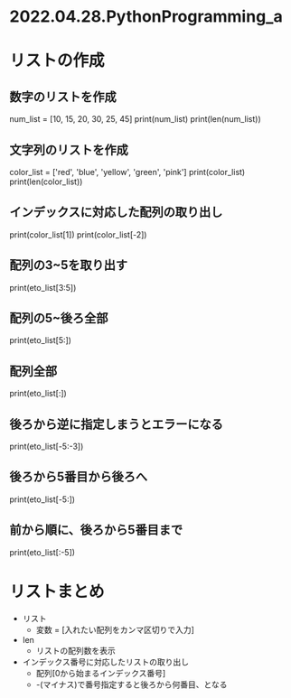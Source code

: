 # 2022.04.28.PythonProgramming_a
# リストの作成
## 数字のリストを作成
num_list = [10, 15, 20, 30, 25, 45]
print(num_list)
print(len(num_list))
## 文字列のリストを作成
color_list = ['red', 'blue', 'yellow', 'green', 'pink']
print(color_list)
print(len(color_list))
## インデックスに対応した配列の取り出し
print(color_list[1])
print(color_list[-2])
## 配列の3~5を取り出す
print(eto_list[3:5])
## 配列の5~後ろ全部
print(eto_list[5:])
## 配列全部
print(eto_list[:])
## 後ろから逆に指定しまうとエラーになる
print(eto_list[-5:-3])
## 後ろから5番目から後ろへ
print(eto_list[-5:])
## 前から順に、後ろから5番目まで
print(eto_list[:-5])
# リストまとめ
- リスト
  - 変数 = [入れたい配列をカンマ区切りで入力]
- len
  - リストの配列数を表示
- インデックス番号に対応したリストの取り出し
  - 配列[0から始まるインデックス番号]
  - -(マイナス)で番号指定すると後ろから何番目、となる
